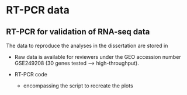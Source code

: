 # RT-PCR data
## RT-PCR for validation of RNA-seq data 

The data to reproduce the analyses in the dissertation are stored in
- Raw data is available for reviewers under the GEO accession number GSE249208 (30 genes tested --> high-throughput).
  
- RT-PCR code
  * encompassing the script to recreate the plots
